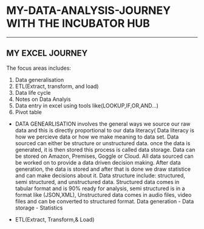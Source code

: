 # MY-DATA-ANALYSIS-JOURNEY WITH THE INCUBATOR HUB
---
## MY EXCEL JOURNEY

The focus areas includes: 
1. Data generalisation
2. ETL(Extract, transform, and load)
3. Data life cycle
4. Notes on Data Analyis
5. Data entry in excel using tools like(LOOKUP,IF,OR,AND...)
6. Pivot table

 - DATA GENEARLISATION involves the general ways we source our raw data and this is directly proportional to our data literacy( Data literacy is how we percieve data or how we make meaning to data set.
Data sourced can either be structure or unstructured data. once the data is generated, it is then stored this process is called data storage. Data can be stored on Amazon, Premises, Goggle or Cloud. All data sourced can be worked on to provide a data driven decision making. After data generation, the data is stored and after that is done we draw statistice and can make decisions about it.
Data structure include: structured, semi structured, and unstructured data.
Structured data comes in tabular format and is 90% ready for analysis, semi structured is in a format like (JSON,XML), Unstructured data comes in audio files, video files and can be converted to structured format.
Data generation - Data storage - Statistics

- ETL(Extract, Transform,& Load)
